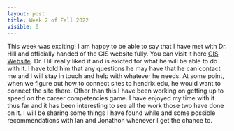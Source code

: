 ```yaml
---
layout: post
title: Week 2 of Fall 2022
visible: 0
---
```

This week was exciting! I am happy to be able to say that I have met with Dr. Hill and officially handed of the GIS website fully. You can visit it here [GIS Website](http://mapping21centuryhdx.siteleaf.net/). Dr. Hill really liked it and is exicted for what he will be able to do with it. I have told him that any questions he may have that he can contact me and I will stay in touch and help with whatever he needs. At some point, when we figure out how to connect sites to hendrix.edu, he would want to connect the site there. Other than this I have been working on getting up to speed on the career competencies game. I have enjoyed my time with it thus far and it has been interesting to see all the work those two have done on it. I will be sharing some things I have found while and some possible recommendations with Ian and Jonathon whenever I get the chance to.
